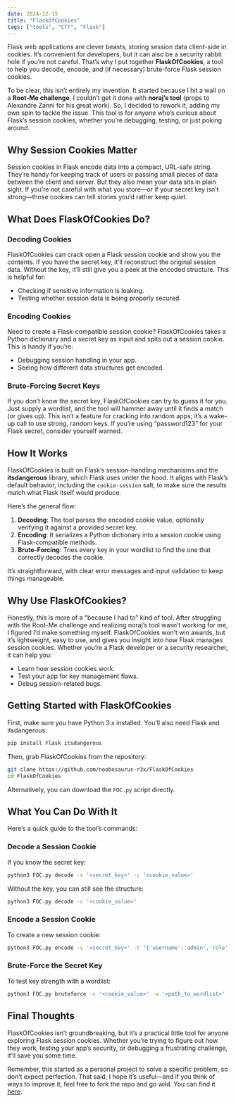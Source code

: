 ```yaml
---
date: 2024-12-15
title: "FlaskOfCookies"
tags: ["tools", "CTF", "Flask"]
---
```


Flask web applications are clever beasts, storing session data client-side in cookies. It’s convenient for developers, but it can also be a security rabbit hole if you’re not careful. That’s why I put together **FlaskOfCookies**, a tool to help you decode, encode, and (if necessary) brute-force Flask session cookies.

To be clear, this isn’t entirely my invention. It started because I hit a wall on a **Root-Me challenge**, I couldn’t get it done with **noraj’s tool** (props to Alexandre Zanni for his great work). So, I decided to rework it, adding my own spin to tackle the issue. This tool is for anyone who’s curious about Flask’s session cookies, whether you’re debugging, testing, or just poking around.

## Why Session Cookies Matter

Session cookies in Flask encode data into a compact, URL-safe string. They’re handy for keeping track of users or passing small pieces of data between the client and server. But they also mean your data sits in plain sight. If you’re not careful with what you store—or if your secret key isn’t strong—those cookies can tell stories you’d rather keep quiet.

## What Does FlaskOfCookies Do?

### Decoding Cookies

FlaskOfCookies can crack open a Flask session cookie and show you the contents. If you have the secret key, it’ll reconstruct the original session data. Without the key, it’ll still give you a peek at the encoded structure. This is helpful for:

- Checking if sensitive information is leaking.
- Testing whether session data is being properly secured.

### Encoding Cookies

Need to create a Flask-compatible session cookie? FlaskOfCookies takes a Python dictionary and a secret key as input and spits out a session cookie. This is handy if you’re:

- Debugging session handling in your app.
- Seeing how different data structures get encoded.

### Brute-Forcing Secret Keys

If you don’t know the secret key, FlaskOfCookies can try to guess it for you. Just supply a wordlist, and the tool will hammer away until it finds a match (or gives up). This isn’t a feature for cracking into random apps; it’s a wake-up call to use strong, random keys. If you’re using “password123” for your Flask secret, consider yourself warned.

## How It Works

FlaskOfCookies is built on Flask’s session-handling mechanisms and the **itsdangerous** library, which Flask uses under the hood. It aligns with Flask’s default behavior, including the `cookie-session` salt, to make sure the results match what Flask itself would produce.

Here’s the general flow:

1. **Decoding**: The tool parses the encoded cookie value, optionally verifying it against a provided secret key.
2. **Encoding**: It serializes a Python dictionary into a session cookie using Flask-compatible methods.
3. **Brute-Forcing**: Tries every key in your wordlist to find the one that correctly decodes the cookie.

It’s straightforward, with clear error messages and input validation to keep things manageable.

## Why Use FlaskOfCookies?

Honestly, this is more of a “because I had to” kind of tool. After struggling with the Root-Me challenge and realizing noraj’s tool wasn’t working for me, I figured I’d make something myself. FlaskOfCookies won’t win awards, but it’s lightweight, easy to use, and gives you insight into how Flask manages session cookies. Whether you’re a Flask developer or a security researcher, it can help you:

- Learn how session cookies work.
- Test your app for key management flaws.
- Debug session-related bugs.

## Getting Started with FlaskOfCookies

First, make sure you have Python 3.x installed. You’ll also need Flask and itsdangerous:

```bash
pip install Flask itsdangerous
```

Then, grab FlaskOfCookies from the repository:

```bash
git clone https://github.com/noobosaurus-r3x/FlaskOfCookies
cd FlaskOfCookies
```

Alternatively, you can download the `FOC.py` script directly.

## What You Can Do With It

Here’s a quick guide to the tool’s commands:

### Decode a Session Cookie

If you know the secret key:
```bash
python3 FOC.py decode -s '<secret_key>' -c '<cookie_value>'
```

Without the key, you can still see the structure:
```bash
python3 FOC.py decode -c '<cookie_value>'
```

### Encode a Session Cookie

To create a new session cookie:
```bash
python3 FOC.py encode -s '<secret_key>' -t "{'username':'admin','role':'superuser'}"
```

### Brute-Force the Secret Key

To test key strength with a wordlist:
```bash
python3 FOC.py bruteforce -c '<cookie_value>' -w '<path_to_wordlist>'
```

## Final Thoughts

FlaskOfCookies isn’t groundbreaking, but it’s a practical little tool for anyone exploring Flask session cookies. Whether you’re trying to figure out how they work, testing your app’s security, or debugging a frustrating challenge, it’ll save you some time.

Remember, this started as a personal project to solve a specific problem, so don’t expect perfection. That said, I hope it’s useful—and if you think of ways to improve it, feel free to fork the repo and go wild. You can find it [here](https://github.com/noobosaurus-r3x/FlaskOfCookies).
